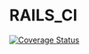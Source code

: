RAILS_CI
========
[![Coverage Status](https://coveralls.io/repos/hondam/rails_ci/badge.svg?branch=master)](https://coveralls.io/r/hondam/rails_ci?branch=master)

